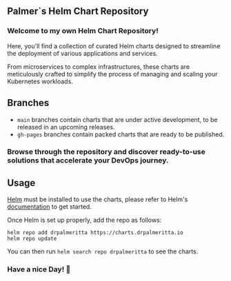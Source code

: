 ## Palmer`s Helm Chart Repository

### Welcome to my own Helm Chart Repository! 

Here, you'll find a collection of curated Helm charts designed to streamline the deployment of various applications and services.

From microservices to complex infrastructures, these charts are meticulously crafted to simplify the process of managing and scaling your Kubernetes workloads. 

## Branches

- `main` branches contain charts that are under active development, to be released in an upcoming releases.
- `gh-pages` branches contain packed charts that are ready to be published.

### Browse through the repository and discover ready-to-use solutions that accelerate your DevOps journey. 

## Usage

[Helm](https://helm.sh) must be installed to use the charts, please refer to Helm's [documentation](https://helm.sh/docs/) to get started.

Once Helm is set up properly, add the repo as follows:

```shell
helm repo add drpalmeritta https://charts.drpalmeritta.io
helm repo update
```

You can then run `helm search repo drpalmeritta` to see the charts.

### Have a nice Day! 👋
